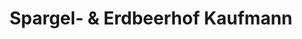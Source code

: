 ---
title: "Spargel- & Erdbeerhof Kaufmann"
url: /ribbesbuettel/spargel-und-erdbeerhof-kaufmann/
shop: Hofladen
---